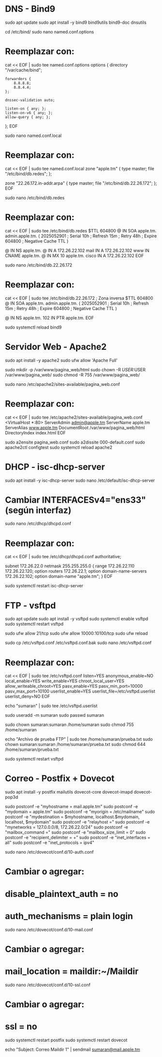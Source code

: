 # DNS - Bind9
sudo apt update
sudo apt install -y bind9 bind9utils bind9-doc dnsutils

cd /etc/bind/
sudo nano named.conf.options
# Reemplazar con:
cat << EOF | sudo tee named.conf.options
options {
    directory "/var/cache/bind";

    forwarders {
        8.8.8.8;
        8.8.4.4;
    };

    dnssec-validation auto;

    listen-on { any; };
    listen-on-v6 { any; };
    allow-query { any; };
};
EOF

sudo nano named.conf.local
# Reemplazar con:
cat << EOF | sudo tee named.conf.local
zone "apple.tm" {
    type master;
    file "/etc/bind/db.redes";
};

zone "22.26.172.in-addr.arpa" {
    type master;
    file "/etc/bind/db.22.26.172";
};
EOF

sudo nano /etc/bind/db.redes
# Reemplazar con:
cat << EOF | sudo tee /etc/bind/db.redes
\$TTL 604800
@   IN  SOA apple.tm. admin.apple.tm. (
            2025052901 ; Serial
            10h        ; Refresh
            15m        ; Retry
            48h        ; Expire
            604800     ; Negative Cache TTL
)

@       IN  NS      apple.tm.
@       IN  A       172.26.22.102
mail    IN  A       172.26.22.102
www     IN  CNAME   apple.tm.
@       IN  MX 10   apple.tm.
cisco   IN  A       172.26.22.102
EOF

sudo nano /etc/bind/db.22.26.172
# Reemplazar con:
cat << EOF | sudo tee /etc/bind/db.22.26.172
; Zona inversa
\$TTL    604800
@       IN  SOA     apple.tm. admin.apple.tm. (
                        2025052901 ; Serial
                        10h        ; Refresh
                        15m        ; Retry
                        48h        ; Expire
                        604800     ; Negative Cache TTL
)

@       IN  NS      apple.tm.
102     IN  PTR     apple.tm.
EOF

sudo systemctl reload bind9

# Servidor Web - Apache2
sudo apt install -y apache2
sudo ufw allow 'Apache Full'

sudo mkdir -p /var/www/pagina_web/html
sudo chown -R $USER:$USER /var/www/pagina_web/
sudo chmod -R 755 /var/www/pagina_web/

sudo nano /etc/apache2/sites-available/pagina_web.conf
# Reemplazar con:
cat << EOF | sudo tee /etc/apache2/sites-available/pagina_web.conf
<VirtualHost *:80>
    ServerAdmin admin@apple.tm
    ServerName apple.tm
    ServerAlias www.apple.tm
    DocumentRoot /var/www/pagina_web/html
    DirectoryIndex index.html
</VirtualHost>
EOF

sudo a2ensite pagina_web.conf
sudo a2dissite 000-default.conf
sudo apache2ctl configtest
sudo systemctl reload apache2

# DHCP - isc-dhcp-server
sudo apt install -y isc-dhcp-server
sudo nano /etc/default/isc-dhcp-server
# Cambiar INTERFACESv4="ens33" (según interfaz)

sudo nano /etc/dhcp/dhcpd.conf
# Reemplazar con:
cat << EOF | sudo tee /etc/dhcp/dhcpd.conf
authoritative;

subnet 172.26.22.0 netmask 255.255.255.0 {
  range 172.26.22.110 172.26.22.120;
  option routers 172.26.22.1;
  option domain-name-servers 172.26.22.102;
  option domain-name "apple.tm";
}
EOF

sudo systemctl restart isc-dhcp-server

# FTP - vsftpd
sudo apt update
sudo apt install -y vsftpd
sudo systemctl enable vsftpd
sudo systemctl restart vsftpd

sudo ufw allow 21/tcp
sudo ufw allow 10000:10100/tcp
sudo ufw reload

sudo cp /etc/vsftpd.conf /etc/vsftpd.conf.bak
sudo nano /etc/vsftpd.conf
# Reemplazar con:
cat << EOF | sudo tee /etc/vsftpd.conf
listen=YES
anonymous_enable=NO
local_enable=YES
write_enable=YES
chroot_local_user=YES
allow_writeable_chroot=YES
pasv_enable=YES
pasv_min_port=10000
pasv_max_port=10100
userlist_enable=YES
userlist_file=/etc/vsftpd.userlist
userlist_deny=NO
EOF

echo "sumaran" | sudo tee /etc/vsftpd.userlist

sudo useradd -m sumaran
sudo passwd sumaran

sudo chown sumaran:sumaran /home/sumaran
sudo chmod 755 /home/sumaran

echo "Archivo de prueba FTP" | sudo tee /home/sumaran/prueba.txt
sudo chown sumaran:sumaran /home/sumaran/prueba.txt
sudo chmod 644 /home/sumaran/prueba.txt

sudo systemctl restart vsftpd

# Correo - Postfix + Dovecot
sudo apt install -y postfix mailutils dovecot-core dovecot-imapd dovecot-pop3d

sudo postconf -e "myhostname = mail.apple.tm"
sudo postconf -e "mydomain = apple.tm"
sudo postconf -e "myorigin = /etc/mailname"
sudo postconf -e "mydestination = \$myhostname, localhost.\$mydomain, localhost, \$mydomain"
sudo postconf -e "relayhost ="
sudo postconf -e "mynetworks = 127.0.0.0/8, 172.26.22.0/24"
sudo postconf -e "mailbox_command ="
sudo postconf -e "mailbox_size_limit = 0"
sudo postconf -e "recipient_delimiter = +"
sudo postconf -e "inet_interfaces = all"
sudo postconf -e "inet_protocols = ipv4"

sudo nano /etc/dovecot/conf.d/10-auth.conf
# Cambiar o agregar:
# disable_plaintext_auth = no
# auth_mechanisms = plain login

sudo nano /etc/dovecot/conf.d/10-mail.conf
# Cambiar o agregar:
# mail_location = maildir:~/Maildir

sudo nano /etc/dovecot/conf.d/10-ssl.conf
# Cambiar o agregar:
# ssl = no

sudo systemctl restart postfix
sudo systemctl restart dovecot

echo "Subject: Correo Maildir 1" | sendmail sumaran@mail.apple.tm
